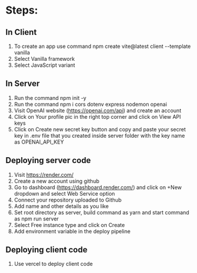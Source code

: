 # Steps:

## In Client

1. To create an app use command npm create vite@latest client --template vanilla
2. Select Vanilla framework
3. Select JavaScript variant

## In Server

1. Run the command npm init -y
2. Run the command npm i cors dotenv express nodemon openai
3. Visit OpenAI website (https://openai.com/api) and create an account
4. Click on Your profile pic in the right top corner and click on View API keys
5. Click on Create new secret key button and copy and paste your secret key in .env file that you created inside server folder with the key name as OPENAI_API_KEY

## Deploying server code

1. Visit https://render.com/
2. Create a new account using github
3. Go to dashboard (https://dashboard.render.com/) and click on +New dropdown and select Web Service option
4. Connect your repository uploaded to Github
5. Add name and other details as you like
6. Set root directory as server, build command as yarn and start command as npm run server
7. Select Free instance type and click on Create
8. Add environment variable in the deploy pipeline

## Deploying client code

1. Use vercel to deploy client code
